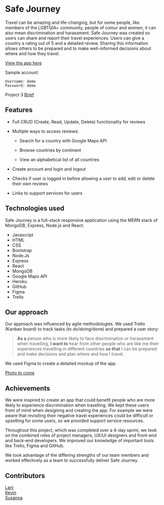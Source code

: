 # Safe Journey

Travel can be amazing and life-changing, but for some people, like members of the LGBTQIA+ community, people of colour and women, it can also mean discrimination and harassment. Safe Journey was created so users can share and report their travel experiences. Users can give a country a rating out of 5 and a detailed review. Sharing this information allows others to be prepared and to make well-informed decisions about where and how they travel.

[View the app here](#)

Sample account:

```
Username: demo
Password: demo
```

Project 3 [Brief](https://git.generalassemb.ly/seir59anz/seir59anz-course-materials/tree/main/react/project)

## Features

- Full CRUD (Create, Read, Update, Delete) functionality for reviews

- Multiple ways to access reviews:

  - Search for a country with Google Maps API

  - Browse countries by continent
  - View an alphabetical list of all countries

- Create account and login and logout
- Checks if user is logged in before allowing a user to add, edit or delete their own reviews

- Links to support services for users

## Technologies used

Safe Journey is a full-stack responsive application using the MERN stack of MongoDB, Express, Node.js and React.

- Javascript
- HTML
- CSS
- Bootstrap
- Node.Js
- Express
- React
- MongoDB
- Google Maps API
- Heroku
- GitHub
- Figma
- Trello

## Our approach

Our approach was influenced by agile methodologies. We used Trello (Kanban board) to track tasks (to do/doing/done) and prepared a user story:

> **As a** person who is more likely to face discrimination or harassment when travelling,
> **I want to** hear from other people who are like me their experiences travelling in different countries
> **so that** I can be prepared and make decisions and plan where and how I travel.

We used Figma to create a detailed mockup of the app.

[Photo to come](#)

## Achievements

We were inspired to create an app that could benefit people who are more likely to experience discrimination when travelling. We kept these users front of mind when designing and creating the app. For example we were aware that revisiting their negative travel experiences could be difficult or upsetting for some users, so we provided support service resources.

Throughout this project, which was completed over a 4-day sprint, we took on the combined roles of project managers, UX/UI designers and front-end and back-end developers. We improved our knowledge of important tools like Trello, Figma and GitHub.

We took advantage of the differing strengths of our team members and worked effectively as a team to successfully deliver Safe Journey.

## Contributors

[Lani](https://github.com/lani-c) <br/>
[Kevin](https://github.com/Keojac) <br/>
[Susanna](https://github.com/Suzyyc) <br/>
